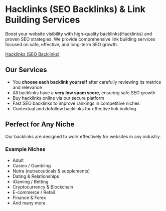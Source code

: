 # Hacklinks (SEO Backlinks) & Link Building Services

Boost your website visibility with high-quality backlinks(Hacklinks) and proven SEO strategies.
We provide comprehensive link building services focused on safe, effective, and long-term SEO growth. 

[Hacklinks (SEO Backlinks)](https://linkshop.run/register/index?invite=vURv80lcobP6Nic6)

## Our Services
- You **choose each backlink yourself** after carefully reviewing its metrics and relevance  
- All backlinks have a **very low spam score**, ensuring safe SEO growth
- Buy hacklinks online via our secure platform
- Fast SEO backlinks to improve rankings in competitive niches
- Contextual and dofollow backlinks for effective link building


## Perfect for Any Niche
Our backlinks are designed to work effectively for websites in any industry.
### Example Niches
- Adult
- Casino / Gambling
- Nutra (nutraceuticals & supplements)
- Dating & Relationships
- iGaming / Betting
- Cryptocurrency & Blockchain
- E-commerce / Retail
- Finance & Forex
- And many more
